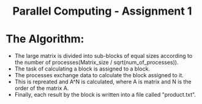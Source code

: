 # <div align="center">**Parallel Computing - Assignment 1**</div>

# The Algorithm:
* The large matrix is divided into sub-blocks of equal sizes according to the number of processes(Matrix_size / sqrt(num_of_processes)).
* The task of calculating a block is assigned to a block.
* The processes exchange data to calculate the block assigned to it.
* This is repreated and A^N is calculated, where A is matrix and N is the order of the matrix A.
* Finally, each result by the block is written into a file called "product.txt".